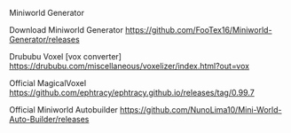 Miniworld Generator

Download Miniworld Generator
https://github.com/FooTex16/Miniworld-Generator/releases

Drububu Voxel [vox converter]
https://drububu.com/miscellaneous/voxelizer/index.html?out=vox

Official MagicalVoxel
https://github.com/ephtracy/ephtracy.github.io/releases/tag/0.99.7

Official Miniworld Autobuilder
https://github.com/NunoLima10/Mini-World-Auto-Builder/releases
